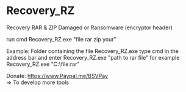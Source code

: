 # Recovery_RZ
Recovery RAR &amp; ZIP Damaged or Ransomware (encryptor header)

run cmd Recovery_RZ.exe "file rar zip your"

Example:
Folder containing the file Recovery_RZ.exe 
type cmd in the address bar and enter Recovery_RZ.exe "path to rar file"
for example Recovery_RZ.exe "C:\file.rar"

Donate: https://www.Paypal.me/BSVPay <br>
=> To develop more tools
